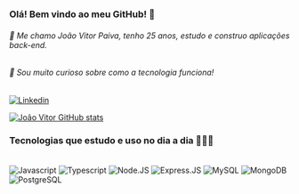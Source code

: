 ### Olá! Bem vindo ao meu GitHub! 🤙
###### 👋 Me chamo João Vitor Paiva, tenho 25 anos, estudo e construo aplicações back-end.
###### 👀 Sou muito curioso sobre como a tecnologia funciona!

[![Linkedin](https://img.shields.io/badge/LinkedIn-0077B5?style=for-the-badge&logo=linkedin&logoColor=white)](www.linkedin.com/in/jvlpaiva)

[![João Vitor GitHub stats](https://github-readme-stats.vercel.app/api?username=jvlinkin&hide=contribs,stars&count_private=true&show_icons=true&theme=tokyonight&include_all_commits=true)](https://github.com/anuraghazra/github-readme-stats)

### Tecnologias que estudo e uso no dia a dia  🧑🏻‍💻 

<div style="display: inline_block"><br/>
<img align="center", alt="Javascript" src="https://img.shields.io/badge/JavaScript-F7DF1E?style=for-the-badge&logo=javascript&logoColor=black">
<img align="center", alt="Typescript" src="https://img.shields.io/badge/TypeScript-007ACC?style=for-the-badge&logo=typescript&logoColor=white">
<img align="center", alt="Node.JS" src="https://img.shields.io/badge/Node.js-43853D?style=for-the-badge&logo=node.js&logoColor=white">
<img align="center", alt="Express.JS" src="https://img.shields.io/badge/Express.js-404D59?style=for-the-badge">
<img align="center", alt="MySQL" src="https://img.shields.io/badge/MySQL-00000F?style=for-the-badge&logo=mysql&logoColor=white">
<img align="center", alt="MongoDB" src="https://img.shields.io/badge/MongoDB-4EA94B?style=for-the-badge&logo=mongodb&logoColor=white">
<img align="center", alt="PostgreSQL" src="https://img.shields.io/badge/PostgreSQL-316192?style=for-the-badge&logo=postgresql&logoColor=white"><br/><br>


</div>

